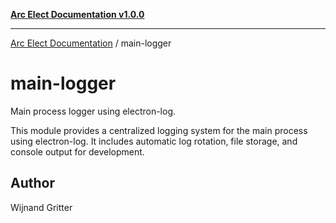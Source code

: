 [**Arc Elect Documentation v1.0.0**](../README.md)

---

[Arc Elect Documentation](../modules.md) / main-logger

# main-logger

Main process logger using electron-log.

This module provides a centralized logging system for the main process
using electron-log. It includes automatic log rotation, file storage,
and console output for development.

## Author

Wijnand Gritter
